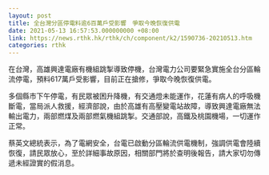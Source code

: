 ```yaml
---
layout: post
title: 全台灣分區停電料逾6百萬戶受影響　爭取今晚恢復供電
date: 2021-05-13 16:57:53.000000000 +08:00
link: https://news.rthk.hk/rthk/ch/component/k2/1590736-20210513.htm
categories: rthk
---
```


在台灣，高雄興達電廠有機組跳掣導致停機，台灣電力公司要緊急實施全台分區輪流停電，預料617萬戶受影響，目前正在搶修，爭取今晚恢復供電。

多個縣市下午停電，有民眾被困升降機，有交通燈未能運作，花蓮有病人的呼吸機斷電，當局派人救援，經濟部說，由於高雄有高壓變電站故障，導致興達電廠無法輸出電力，兩部燃煤及兩部燃氣機組跳掣。交通部說，高鐵及桃園機場，一切運作正常。

蔡英文總統表示，為了電網安全，台電已啟動分區輪流供電機制，強調供電會陸續恢復，請民眾放心，至於詳細事故原因，相關部門將於查明後報告，請大家切勿傳遞未經證實的假消息。

